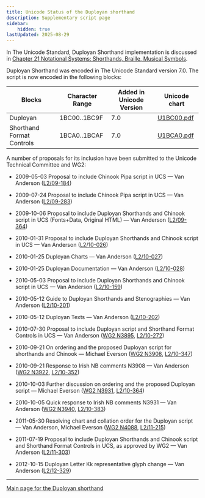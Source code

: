 ```yaml
---
title: Unicode Status of the Duployan shorthand
description: Supplementary script page
sidebar:
    hidden: true
lastUpdated: 2025-08-29
---
```


In The Unicode Standard, Duployan Shorthand implementation is discussed in [Chapter 21 Notational Systems: Shorthands, Braille, Musical Symbols](http://www.unicode.org/versions/latest/ch21.pdf).

[comment]: # (end of intro)

[comment]: # (start of blocks)

Duployan Shorthand was encoded in The Unicode Standard version 7.0. The script is now encoded in the following blocks:

| Blocks | Character Range | Added in Unicode Version | Unicode chart |
| ------ | --------------- | ------------------------ | ------------- |
| Duployan  | 1BC00..1BC9F | 7.0 | [U1BC00.pdf](http://www.unicode.org/charts/PDF/U1BC00.pdf) |
| Shorthand Format Controls  | 1BCA0..1BCAF | 7.0 | [U1BCA0.pdf](http://www.unicode.org/charts/PDF/U1BCA0.pdf) |

[comment]: # (end of blocks)

[comment]: # (start of chars)

[comment]: # (end of chars)

[comment]: # (start of rest)

A number of proposals for its inclusion have been submitted to the Unicode Technical Committee and WG2:

- 2009-05-03 Proposal to include Chinook Pipa script in UCS — Van Anderson ([L2/09-184](http://www.unicode.org/cgi-bin/GetMatchingDocs.pl?L2/09-184))

- 2009-07-24 Proposal to include Chinook Pipa script in UCS — Van Anderson ([L2/09-283](http://www.unicode.org/cgi-bin/GetMatchingDocs.pl?L2/09-283))

- 2009-10-06 Proposal to include Duployan Shorthands and Chinook script in UCS (Fonts+Data, Original HTML) — Van Anderson ([L2/09-364](http://www.unicode.org/cgi-bin/GetMatchingDocs.pl?L2/09-364))

- 2010-01-31 Proposal to include Duployan Shorthands and Chinook script in UCS — Van Anderson ([L2/10-026](http://www.unicode.org/cgi-bin/GetMatchingDocs.pl?L2/10-026))

- 2010-01-25 Duployan Charts — Van Anderson ([L2/10-027](http://www.unicode.org/cgi-bin/GetMatchingDocs.pl?L2/10-027))

- 2010-01-25 Duployan Documentation — Van Anderson ([L2/10-028](http://www.unicode.org/cgi-bin/GetMatchingDocs.pl?L2/10-028))

- 2010-05-03 Proposal to include Duployan Shorthands and Chinook script in UCS — Van Anderson ([L2/10-159](http://www.unicode.org/cgi-bin/GetMatchingDocs.pl?L2/10-159))

- 2010-05-12 Guide to Duployan Shorthands and Stenographies — Van Anderson ([L2/10-201](http://www.unicode.org/cgi-bin/GetMatchingDocs.pl?L2/10-201))

- 2010-05-12 Duployan Texts — Van Anderson ([L2/10-202](http://www.unicode.org/cgi-bin/GetMatchingDocs.pl?L2/10-202))

- 2010-07-30 Proposal to include Duployan script and Shorthand Format Controls in UCS — Van Anderson ([WG2 N3895](https://www.unicode.org/wg2/docs/n3895.pdf), [L2/10-272](http://www.unicode.org/cgi-bin/GetMatchingDocs.pl?L2/10-272))

- 2010-09-21 On ordering and the proposed Duployan script for shorthands and Chinook — Michael Everson ([WG2 N3908](https://www.unicode.org/wg2/docs/n3908.pdf),    [L2/10-347](http://www.unicode.org/cgi-bin/GetMatchingDocs.pl?L2/10-347))

- 2010-09-21 Response to Irish NB comments N3908 — Van Anderson ([WG2 N3922](https://www.unicode.org/wg2/docs/n3922.pdf), [L2/10-352](http://www.unicode.org/cgi-bin/GetMatchingDocs.pl?L2/10-352))

- 2010-10-03 Further discussion on ordering and the proposed Duployan script — Michael Everson ([WG2 N3931](https://www.unicode.org/wg2/docs/n3931.pdf), [L2/10-364](http://www.unicode.org/cgi-bin/GetMatchingDocs.pl?L2/10-364))

- 2010-10-05 Quick response to Irish NB comments N3931 — Van Anderson ([WG2 N3940](https://www.unicode.org/wg2/docs/n3940.pdf), [L2/10-383](http://www.unicode.org/cgi-bin/GetMatchingDocs.pl?L2/10-383))

- 2011-05-30 Resolving chart and collation order for the Duployan script — Van Anderson, Michael Everson ([WG2 N4088](https://www.unicode.org/wg2/docs/n4088.pdf), [L2/11-215](http://www.unicode.org/cgi-bin/GetMatchingDocs.pl?L2/11-215))

- 2011-07-19 Proposal to include Duployan Shorthands and Chinook script and Shorthand Format Controls in UCS, as approved by WG2 — Van Anderson ([L2/11-303](http://www.unicode.org/cgi-bin/GetMatchingDocs.pl?L2/11-303))

- 2012-10-15 Duployan Letter Kk representative glyph change — Van Anderson ([L2/12-329](http://www.unicode.org/cgi-bin/GetMatchingDocs.pl?L2/12-329))



<hr/>

[Main page for the Duployan shorthand](/scrlang/scripts/dupl)

